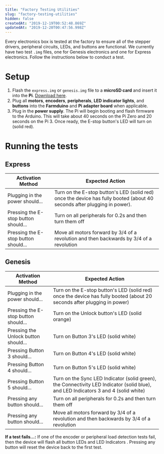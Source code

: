 ```yaml
---
title: "Factory Testing Utilities"
slug: "factory-testing-utilities"
hidden: false
createdAt: "2019-12-19T00:52:48.869Z"
updatedAt: "2019-12-20T00:47:56.998Z"
---
```

Every electronics box is tested at the factory to ensure all of the stepper drivers, peripheral circuits, LEDs, and buttons are functional. We currently have two test `.img` files, one for Genesis electronics and one for Express electronics. Follow the instructions below to conduct a test.

# Setup
  1. Flash the `express.img` or `genesis.img` file to a **microSD card** and insert it into the **Pi**. [Download here](https://github.com/FarmBot-Labs/farmbot-factory-test-firmware/releases).
  2. Plug all **motors**, **encoders**, **peripherals**, **LED indicator lights**, and **buttons** into the **Farmduino** and **Pi adapter board** when applicable.
  3. Plug in the **power supply**. The Pi will begin booting and flash firmware to the Arduino. This will take about 40 seconds on the Pi Zero and 20 seconds on the Pi 3. Once ready, the E-stop button's LED will turn on <span class="fa fa-circle" style="color: red; opacity: 1"></span> (solid red).

# Running the tests
## Express

|Activation Method             |Expected Action               |
|------------------------------|------------------------------|
|Plugging in the power should...|Turn on the E-stop button's LED <span class="fa fa-circle" style="color: red; opacity: 1"></span> (solid red) once the device has fully booted (about 40 seconds after plugging in power).
|Pressing the E-stop button should...|Turn on all peripherals for 0.2s and then turn them off
|Pressing the E-stop button should...|Move all motors forward by 3/4 of a revolution and then backwards by 3/4 of a revolution

## Genesis

|Activation Method             |Expected Action               |
|------------------------------|------------------------------|
|Plugging in the power should...|Turn on the E-stop button's LED <span class="fa fa-circle" style="color: red; opacity: 1"></span> (solid red) once the device has fully booted (about 20 seconds after plugging in power)
|Pressing the E-stop button should...|Turn on the Unlock button's LED <span class="fa fa-circle" style="color: orange; opacity: 1"></span> (solid orange)
|Pressing the Unlock button should...|Turn on Button 3's LED <span class="fa fa-circle-thin" style="color: gray; opacity: 1"></span> (solid white)
|Pressing Button 3 should...   |Turn on Button 4's LED <span class="fa fa-circle-thin" style="color: gray; opacity: 1"></span> (solid white)
|Pressing Button 4 should...   |Turn on Button 5's LED <span class="fa fa-circle-thin" style="color: gray; opacity: 1"></span> (solid white)
|Pressing Button 5 should...   |Turn on the Sync LED Indicator <span class="fa fa-circle" style="color: green; opacity: 1"></span> (solid green), the Connectivity LED Indicator <span class="fa fa-circle" style="color: blue; opacity: 1"></span> (solid blue), and LED Indicators 3 and 4 <span class="fa fa-circle-thin" style="color: gray; opacity: 1"></span> (solid white)
|Pressing any button should... |Turn on all peripherals for 0.2s and then turn them off
|Pressing any button should... |Move all motors forward by 3/4 of a revolution and then backwards by 3/4 of a revolution



__If a test fails...:__
If one of the encoder or peripheral load detection tests fail, then the device will flash all button LEDs and LED Indicators <span class="fa fa-sun-o" style="color: red; opacity: 1"></span><span class="fa fa-sun-o" style="color: orange; opacity: 1"></span><span class="fa fa-sun-o" style="color: green; opacity: 1"></span><span class="fa fa-sun-o" style="color: blue; opacity: 1"></span><span class="fa fa-sun-o" style="color: gray; opacity: 1"></span>. Pressing any button will reset the device back to the first test.

